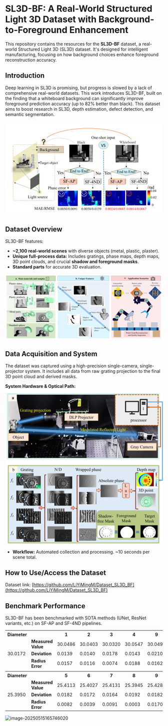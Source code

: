 # SL3D-BF: A Real-World Structured Light 3D Dataset with Background-to-Foreground Enhancement

This repository contains the resources for the **SL3D-BF** dataset, a real-world Structured Light 3D (SL3D) dataset. It's designed for intelligent manufacturing, focusing on how background choices enhance foreground reconstruction accuracy.

## Introduction

Deep learning in SL3D is promising, but progress is slowed by a lack of comprehensive real-world datasets. This work introduces SL3D-BF, built on the finding that a whiteboard background can significantly improve foreground prediction accuracy (up to 82% better than black). This dataset aims to boost research in SL3D, depth estimation, defect detection, and semantic segmentation.

![image-20250515164817995](./images/image-20250515164817995.png)

## Dataset Overview

SL3D-BF features:
* **~2,100 real-world scenes** with diverse objects (metal, plastic, plaster).
* **Unique full-process data:** Includes gratings, phase maps, depth maps, 3D point clouds, and crucial **shadow and foreground masks**.
* **Standard parts** for accurate 3D evaluation.

![image-20250515164844395](./images/image-20250515164844395.png)

## Data Acquisition and System

The dataset was captured using a high-precision single-camera, single-projector system. It includes all data from raw grating projection to the final 3D point cloud and derived masks.

**System Hardware & Optical Path:**

![image-20250515164908084](./images/image-20250515164908084.png)

* **Workflow:** Automated collection and processing. ~10 seconds per scene total.

## How to Use/Access the Dataset

Dataset link: [https://github.com/LiYiMingM/Dataset_SL3D_BF](https://github.com/LiYiMingM/Dataset_SL3D_BF)

## Benchmark Performance

SL3D-BF has been benchmarked with SOTA methods (UNet, ResNet variants, etc.) on SF-AP and SF-4ND pipelines.

<table>
  <tr>
    <th>Diameter</th>
    <th></th>
    <th>1</th>
    <th>2</th>
    <th>3</th>
    <th>4</th>
    <th>9</th>
    <th>10</th>
    <th>11</th>
    <th>12</th>
    <th>MAE</th>
    <th>STD</th>
  </tr>
  <tr>
    <td rowspan="3">30.0172</td>
    <td><strong>Measured Value</strong></td>
    <td>30.0486</td>
    <td>30.0403</td>
    <td>30.0320</td>
    <td>30.0547</td>
    <td>30.0496</td>
    <td>30.0502</td>
    <td>30.0337</td>
    <td>30.0513</td>
    <td>30.0450</td>
    <td>0.0086</td>
  </tr>
  <tr>
    <td><strong>Deviation</strong></td>
    <td>0.0139</td>
    <td>0.0140</td>
    <td>0.0178</td>
    <td>0.0143</td>
    <td>0.0210</td>
    <td>0.0137</td>
    <td>0.0145</td>
    <td>0.0137</td>
    <td>0.0154</td>
    <td>0.0026</td>
  </tr>
  <tr>
    <td><strong>Radius Error</strong></td>
    <td>0.0157</td>
    <td>0.0116</td>
    <td>0.0074</td>
    <td>0.0188</td>
    <td>0.0162</td>
    <td>0.0165</td>
    <td>0.0083</td>
    <td>0.0171</td>
    <td class="red-text">0.0140</td>
    <td class="red-text">0.0145</td>
  </tr>
  <tr>
    <td colspan="12" style="border: none;"></td> </tr>
  <tr>
    <th>Diameter</th>
    <th></th>
    <th>5</th>
    <th>6</th>
    <th>7</th>
    <th>8</th>
    <th>9</th>
    <th>10</th>
    <th>11</th>
    <th>12</th>
    <th>MAE</th>
    <th>RMSE</th>
  </tr>
  <tr>
    <td rowspan="3">25.3950</td>
    <td><strong>Measured Value</strong></td>
    <td>25.4113</td>
    <td>25.4027</td>
    <td>25.4131</td>
    <td>25.3945</td>
    <td>25.4289</td>
    <td>25.3760</td>
    <td>25.3791</td>
    <td>25.3773</td>
    <td>25.3979</td>
    <td>0.0195</td>
  </tr>
  <tr>
    <td><strong>Deviation</strong></td>
    <td>0.0182</td>
    <td>0.0172</td>
    <td>0.0164</td>
    <td>0.0192</td>
    <td>0.0182</td>
    <td>0.0234</td>
    <td>0.0238</td>
    <td>0.0223</td>
    <td>0.0198</td>
    <td>0.0029</td>
  </tr>
  <tr>
    <td><strong>Radius Error</strong></td>
    <td>0.0082</td>
    <td>0.0039</td>
    <td>0.0091</td>
    <td>0.0003</td>
    <td>0.0170</td>
    <td>0.0095</td>
    <td>0.0080</td>
    <td>0.0089</td>
    <td class="red-text">0.0081</td>
    <td class="red-text">0.0093</td>
  </tr>
</table>

![image-20250515165746020](./images/image-20250515165746020.png)

